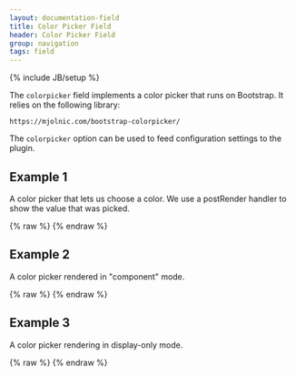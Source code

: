 ```yaml
---
layout: documentation-field
title: Color Picker Field
header: Color Picker Field
group: navigation
tags: field
---
```

{% include JB/setup %}

The ```colorpicker``` field implements a color picker that runs on Bootstrap.  It relies on the following library:

    https://mjolnic.com/bootstrap-colorpicker/
    
The <code>colorpicker</code> option can be used to feed configuration settings to the plugin.

<!-- INCLUDE_API_DOCS: colorpicker -->


## Example 1
A color picker that lets us choose a color.  We use a postRender handler to show the value that was picked.
<div id="field1"> </div>
{% raw %}
<script type="text/javascript" id="field1-script">
$("#field1").alpaca({
    "data": "#0077ff",
    "schema": {
        "type": "string"
    },
    "options": {
        "type": "colorpicker"
    },
    "postRender": function(control) {
        var showColorFn = function() {
            $("#color1").remove();
            $(control.getFieldEl()).after("<div id='color1'>The selected color is: " + control.getValue() + "</div>");
        };
        control.on("change", function() {
            showColorFn();
        });
        showColorFn();
    }
});
</script>
{% endraw %}

## Example 2
A color picker rendered in "component" mode.
<div id="field2"> </div>
{% raw %}
<script type="text/javascript" id="field2-script">
$("#field2").alpaca({
    "data": "#0077ff",
    "schema": {
        "type": "string"
    },
    "options": {
        "type": "colorpicker",
        "component": true
    }
});
</script>
{% endraw %}

## Example 3
A color picker rendering in display-only mode.
<div id="field3"> </div>
{% raw %}
<script type="text/javascript" id="field3-script">
$("#field3").alpaca({
    "data": "#0077ff",
    "view": "bootstrap-display",
    "options": {
        "label": "The selected color is",
        "type": "colorpicker"
    }
});
</script>
{% endraw %}